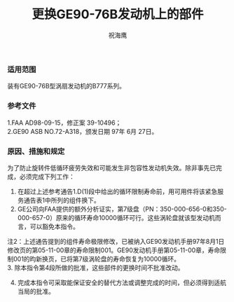 ﻿---
amendno: 39-2225  
cadno: CAD1998-B777-02  
title: 更换GE90-76B发动机上的部件  
publishdate: 1998-05-27  
effdate: 1998-06-01  
acmodels: ["B777"]  
tags: []  
engs: ["GE90-76B"]  
pns: []  
mfrs: ["GE"]  
admins: 中南管理局  
author: 祝海鹰  
---
  
### 适用范围  
装有GE90-76B型涡扇发动机的B777系列。  
  
<!--more-->  
### 参考文件  
  1.FAA AD98-09-15，修正案 39-10496；  
  2.GE90 ASB NO.72-A318，颁发日期 97年 6月 27日。  
  
### 原因、措施和规定  

  为了防止旋转件低循环疲劳失效和可能发生非包容性发动机失效。除非事先已完成，必须完成下列工作：  
  1. 在超过上述参考通告1.D(1)段中给出的循环限制寿命前，用可用件将该紧急服务通告表1中所列的组件换下。  
  2. GE公司向FAA提供的额外分析证实，第7级盘（PN：350-000-656-0和350-000-657-0）原来的循环寿命10000循环可行。这些涡轮盘就该型发动机而言，可以豁免本指令。  
  
  注2：上述通告提到的组件寿命极限修改，已被纳入GE90发动机手册97年8月1日修改页的第05-11-00章的寿命限制001。GE90发动机手册第05-11-00章，寿命限制001的昀新换页，已将第7级涡轮盘的寿命恢复为10000循环。  
  3. 除本指令第4段所做的批准，这些部件的更换时间不批准改动。  
  
  4. 完成本指令可采取能保证安全的替代方法或调整完成的时间，但必须得到适航当局的批准。  

